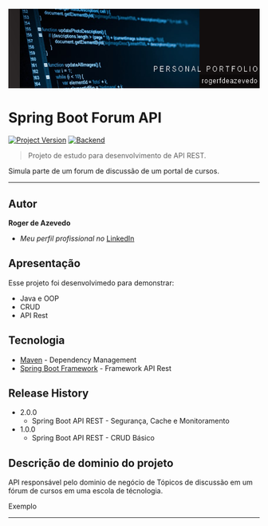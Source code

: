 [![header][header-url]][header-link]

# Spring Boot Forum API
[![Project Version][version-image]][version-url]
[![Backend][Backend-image]][Backend-url]

> Projeto de estudo para desenvolvimento de API REST.

Simula parte de um forum de discussão de um portal de cursos.

---
## Autor

**Roger de Azevedo** 

* *Meu perfil profissional no* [LinkedIn][linkedin-url]

## Apresentação

Esse projeto foi desenvolvimedo para demonstrar:

* Java e OOP
* CRUD
* API Rest

## Tecnologia

* [Maven](https://maven.org/) - Dependency Management
* [Spring Boot Framework](https://https://start.spring.io/) - Framework API Rest

## Release History

* 2.0.0
  * Spring Boot API REST - Segurança, Cache e Monitoramento
* 1.0.0
    * Spring Boot API REST - CRUD Básico

## Descrição de dominio do projeto

API responsável pelo dominio de negócio de Tópicos de discussão em um fórum de cursos em uma escola de técnologia. 

Exemplo

---



<!-- Markdown link & img dfn's -->

[header-url]: github-template.png
[header-link]: https://github.com/alexandrerosseto

[repository-url]: https://github.com/alexandrerosseto/wbshopping

[cloud-provider-url]: https://wbshopping.herokuapp.com

[linkedin-url]: https://www.linkedin.com/in/alexandrerosseto

[wiki]: https://github.com/yourname/yourproject/wiki

[version-image]: https://img.shields.io/badge/Version-1.0.0-brightgreen?style=for-the-badge&logo=appveyor
[version-url]: https://img.shields.io/badge/version-1.0.0-green
[Backend-image]: https://img.shields.io/badge/Backend-Java%2011-important?style=for-the-badge
[Backend-url]: https://img.shields.io/badge/Backend-Java%2011-important?style=for-the-badge